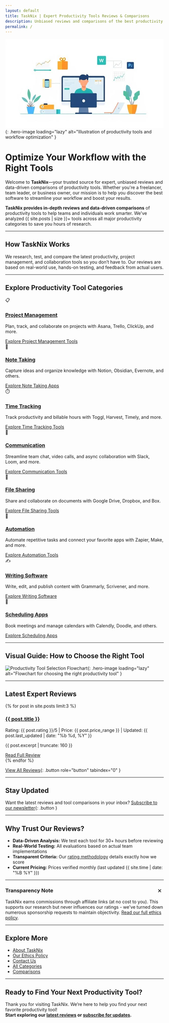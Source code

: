 ```yaml
---
layout: default
title: TaskNix | Expert Productivity Tools Reviews & Comparisons
description: Unbiased reviews and comparisons of the best productivity software, project management tools, and time-saving apps. Find your perfect workflow solution today.
permalink: /
---
```


![Optimize Your Workflow with TaskNix](/images/hero-productivity-tools.jpg){: .hero-image loading="lazy" alt="Illustration of productivity tools and workflow optimization" }

# Optimize Your Workflow with the Right Tools

Welcome to **TaskNix**—your trusted source for expert, unbiased reviews and data-driven comparisons of productivity tools. Whether you're a freelancer, team leader, or business owner, our mission is to help you discover the best software to streamline your workflow and boost your results.

**TaskNix provides in-depth reviews and data-driven comparisons** of productivity tools to help teams and individuals work smarter. We've analyzed {{ site.posts | size }}+ tools across all major productivity categories to save you hours of research.

---

## How TaskNix Works

We research, test, and compare the latest productivity, project management, and collaboration tools so you don’t have to. Our reviews are based on real-world use, hands-on testing, and feedback from actual users.

---

## Explore Productivity Tool Categories

<div class="category-grid">
  <div class="category-card">
    <span class="category-icon" aria-hidden="true">📋</span>
    <h3><a href="/project-management" aria-label="Project Management category">Project Management</a></h3>
    <p>Plan, track, and collaborate on projects with Asana, Trello, ClickUp, and more.</p>
    <a href="/project-management" class="button secondary" role="button" tabindex="0">Explore Project Management Tools</a>
  </div>
  <div class="category-card">
    <span class="category-icon" aria-hidden="true">📝</span>
    <h3><a href="/note-taking" aria-label="Note Taking category">Note Taking</a></h3>
    <p>Capture ideas and organize knowledge with Notion, Obsidian, Evernote, and others.</p>
    <a href="/note-taking" class="button secondary" role="button" tabindex="0">Explore Note Taking Apps</a>
  </div>
  <div class="category-card">
    <span class="category-icon" aria-hidden="true">⏱️</span>
    <h3><a href="/time-tracking" aria-label="Time Tracking category">Time Tracking</a></h3>
    <p>Track productivity and billable hours with Toggl, Harvest, Timely, and more.</p>
    <a href="/time-tracking" class="button secondary" role="button" tabindex="0">Explore Time Tracking Tools</a>
  </div>
  <div class="category-card">
    <span class="category-icon" aria-hidden="true">💬</span>
    <h3><a href="/communication" aria-label="Communication category">Communication</a></h3>
    <p>Streamline team chat, video calls, and async collaboration with Slack, Loom, and more.</p>
    <a href="/communication" class="button secondary" role="button" tabindex="0">Explore Communication Tools</a>
  </div>
  <div class="category-card">
    <span class="category-icon" aria-hidden="true">📂</span>
    <h3><a href="/file-sharing" aria-label="File Sharing category">File Sharing</a></h3>
    <p>Share and collaborate on documents with Google Drive, Dropbox, and Box.</p>
    <a href="/file-sharing" class="button secondary" role="button" tabindex="0">Explore File Sharing Tools</a>
  </div>
  <div class="category-card">
    <span class="category-icon" aria-hidden="true">🤖</span>
    <h3><a href="/automation" aria-label="Automation Tools category">Automation</a></h3>
    <p>Automate repetitive tasks and connect your favorite apps with Zapier, Make, and more.</p>
    <a href="/automation" class="button secondary" role="button" tabindex="0">Explore Automation Tools</a>
  </div>
  <div class="category-card">
    <span class="category-icon" aria-hidden="true">✍️</span>
    <h3><a href="/writing-software" aria-label="Writing Software category">Writing Software</a></h3>
    <p>Write, edit, and publish content with Grammarly, Scrivener, and more.</p>
    <a href="/writing-software" class="button secondary" role="button" tabindex="0">Explore Writing Software</a>
  </div>
  <div class="category-card">
    <span class="category-icon" aria-hidden="true">📅</span>
    <h3><a href="/scheduling-apps" aria-label="Scheduling Apps category">Scheduling Apps</a></h3>
    <p>Book meetings and manage calendars with Calendly, Doodle, and others.</p>
    <a href="/scheduling-apps" class="button secondary" role="button" tabindex="0">Explore Scheduling Apps</a>
  </div>
</div>

---

## Visual Guide: How to Choose the Right Tool

![Productivity Tool Selection Flowchart](/images/tool-selection-flowchart.png){: .hero-image loading="lazy" alt="Flowchart for choosing the right productivity tool" }

---

## Latest Expert Reviews

{% for post in site.posts limit:3 %}
<div class="review-preview">
  <h3><a href="{{ post.url | relative_url }}">{{ post.title }}</a></h3>
  <p class="meta">Rating: {{ post.rating }}/5 | Price: {{ post.price_range }} | Updated: {{ post.last_updated | date: "%b %d, %Y" }}</p>
  <p>{{ post.excerpt | truncate: 160 }}</p>
  <a href="{{ post.url | relative_url }}" class="button secondary" role="button" tabindex="0" style="margin-top:10px;">Read Full Review</a>
</div>
{% endfor %}

[View All Reviews](/reviews){: .button role="button" tabindex="0" }

---

## Stay Updated

Want the latest reviews and tool comparisons in your inbox? [Subscribe to our newsletter](/newsletter){: .button }

---

## Why Trust Our Reviews?

- **Data-Driven Analysis:** We test each tool for 30+ hours before reviewing
- **Real-World Testing:** All evaluations based on actual team implementations
- **Transparent Criteria:** Our [rating methodology](/rating-methodology) details exactly how we score
- **Current Pricing:** Prices verified monthly (last updated {{ site.time | date: "%B %Y" }})

---

<div class="affiliate-disclosure" id="affiliate-disclosure">
  <button onclick="document.getElementById('affiliate-disclosure').style.display='none'" aria-label="Dismiss disclosure" style="float:right;background:none;border:none;font-size:1.2em;cursor:pointer;">✕</button>
  <h3>Transparency Note</h3>
  <p>TaskNix earns commissions through affiliate links (at no cost to you). This supports our research but never influences our ratings - we've turned down numerous sponsorship requests to maintain objectivity. <a href="/ethics-policy">Read our full ethics policy</a>.</p>
</div>

---

## Explore More

- [About TaskNix](/about)
- [Our Ethics Policy](/ethics-policy)
- [Contact Us](/contact)
- [All Categories](/categories)
- [Comparisons](/comparisons)

---

## Ready to Find Your Next Productivity Tool?

Thank you for visiting TaskNix. We’re here to help you find your next favorite productivity tool!  
**Start exploring our [latest reviews](/reviews) or [subscribe for updates](/newsletter).**